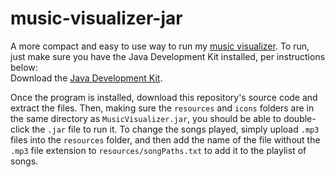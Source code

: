 # music-visualizer-jar
A more compact and easy to use way to run my [music visualizer](https://github.com/ultra-programmer/music-visualizer). To run, just make sure you have the Java Development Kit installed, per instructions below:
<br>Download the [Java Development Kit](https://www.oracle.com/java/technologies/javase/javase-jdk8-downloads.html).

Once the program is installed, download this repository's source code and extract the files. Then, making sure the `resources` and `icons` folders are in the same directory as `MusicVisualizer.jar`, you should be able to double-click the `.jar` file to run it. To change the songs played, simply upload `.mp3` files into the `resources` folder, and then add the name of the file without the `.mp3` file extension to `resources/songPaths.txt` to add it to the playlist of songs.
